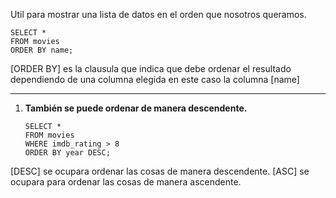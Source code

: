 Util para mostrar una lista de datos en el orden que nosotros queramos.

```
SELECT *
FROM movies
ORDER BY name;
```

[ORDER BY] es la clausula que indica que debe ordenar el resultado dependiendo de una columna elegida en este caso la columna [name]

---
1. **También se puede ordenar de manera descendente.**
	```
	SELECT *
	FROM movies
	WHERE imdb_rating > 8
	ORDER BY year DESC;
	```
	
[DESC] se ocupara ordenar las cosas de manera descendente.
[ASC] se ocupara para ordenar las cosas de manera ascendente.